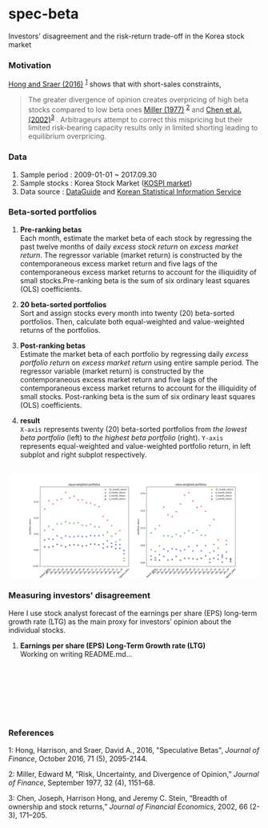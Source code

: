 # spec-beta
Investors' disagreement and the risk-return trade-off in the Korea stock market

### Motivation
[Hong and Sraer (2016)](http://onlinelibrary.wiley.com/doi/10.1111/jofi.12431/abstract) <sup name = "footnote1">[1](#footnote1)</sup> shows that with short-sales constraints,
> The greater divergence of opinion creates overpricing of high beta stocks compared to low beta ones [Miller (1977)](https://www.jstor.org/stable/2326520?seq=1#page_scan_tab_contents) <sup name = "footnote2">[2](#footnote2)</sup> and [Chen et al. (2002)](https://scholar.harvard.edu/stein/publications/breadth-ownership-and-stock-returns)<sup name = "footnote3">[3](#footnote3)</sup> . Arbitrageurs attempt to correct this mispricing but their limited risk-bearing capacity results only in limited shorting leading to equilibrium overpricing.


### Data
1. Sample period : 2009-01-01 ~ 2017.09.30
2. Sample stocks : Korea Stock Market ([KOSPI market](http://global.krx.co.kr/contents/GLB/02/0201/0201010100/GLB0201010100.jsp))
3. Data source : [DataGuide](http://www.dataguide.co.kr/DG5web/eng/index.asp)
and [Korean Statistical Information Service](http://kosis.kr/eng/)


### Beta-sorted portfolios

1. **Pre-ranking betas**<br> Each month, estimate the market beta of each stock by regressing the past twelve months of daily *excess stock return* on *excess market return*. The regressor variable (market return) is constructed by the contemporaneous excess market return and five lags of the contemporaneous excess market returns to account for the illiquidity of small stocks.Pre-ranking beta is the sum of six ordinary least squares (OLS) coefficients.

2. **20 beta-sorted portfolios** <br> Sort and assign stocks every month into twenty (20) beta-sorted portfolios. Then, calculate both equal-weighted and value-weighted returns of the portfolios.

3. **Post-ranking betas** <br> Estimate the market beta of each portfolio by regressing daily *excess portfolio return* on *excess market return* using entire sample period. The regressor variable (market return) is constructed by the contemporaneous excess market return and five lags of the contemporaneous excess market returns to account for the illiquidity of small stocks. Post-ranking beta is the sum of six ordinary least squares (OLS) coefficients.

4. **result** <br>`X-axis` represents twenty (20) beta-sorted portfolios from *the lowest beta portfolio* (left) to *the highest beta portfolio* (right). `Y-axis` represents equal-weighted and value-weighted portfolio return, in left subplot and right subplot respectively.
<br>
<div style="text-align: center"><img src="docs/imgs/Figure_1.png" alt="Figure_1" style="width: 1400px"></div>

### Measuring investors' disagreement
Here I use stock analyst forecast of the earnings per share (EPS) long-term growth rate (LTG) as the main proxy for investors’ opinion about the individual stocks.

1. **Earnings per share (EPS) Long-Term Growth rate (LTG)**<br> Working on writing README.md...



<br>
<br>
<br>
<br>
<br>
<br>

### References
<a name="footnote1">1</a>: Hong, Harrison, and Sraer, David A., 2016, "Speculative Betas", *Journal of Finance*, October 2016, 71 (5), 2095-2144.

<a name="footnote2">2</a>: Miller, Edward M, “Risk, Uncertainty, and Divergence of Opinion,” *Journal of Finance*, September 1977, 32 (4),
1151–68.

<a name="footnote3">3</a>: Chen, Joseph, Harrison Hong, and Jeremy C. Stein, “Breadth of ownership and stock returns,” *Journal of
Financial Economics*, 2002, 66 (2-3), 171–205.
